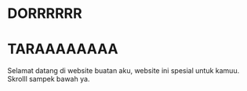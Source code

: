# DORRRRRR
# TARAAAAAAAA
Selamat datang di website buatan aku, website ini spesial untuk kamuu. Skrolll sampek bawah ya. 
